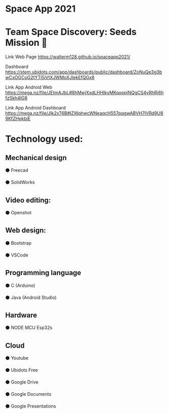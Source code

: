 # Space App 2021
# Team Space Discovery: Seeds Mission 🌱

Link Web Page
https://walterm128.github.io/spaceapp2021/

Dashboard
https://stem.ubidots.com/app/dashboards/public/dashboard/ZoNuQe3g3bwCxOGCoG2tYTl5iVtXJWMoXJIekEfQGx8

Link App Android Web
https://mega.nz/file/JEtmAJbL#8hMwjXxdLHHIkyMKqxppjNQgCS4yRhRj6hfzSkh4lG8

Link App Android Dashboard
https://mega.nz/file/JIk2xT6B#IZWqhwcWNeaqcH557pqgwABVH7IVRd9U89KfZHpkbiE

# Technology used:

## Mechanical design
⚫ Freecad

⚫ SolidWorks

## Video editing:
⚫ Openshot

## Web design:
⚫ Bootstrap

⚫ VSCode

## Programming language
⚫ C (Arduino)

⚫ Java (Android Studio)

## Hardware
⚫ NODE MCU Esp32s

## Cloud
⚫ Youtube

⚫ Ubidots Free

⚫ Google Drive

⚫ Google Documents

⚫ Google Presentations
